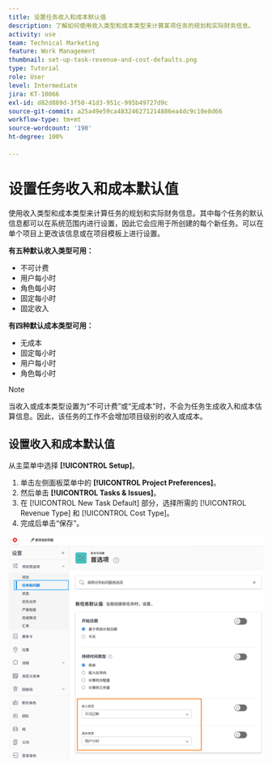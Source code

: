 ```yaml
---
title: 设置任务收入和成本默认值
description: 了解如何使用收入类型和成本类型来计算某项任务的规划和实际财务信息。
activity: use
team: Technical Marketing
feature: Work Management
thumbnail: set-up-task-revenue-and-cost-defaults.png
type: Tutorial
role: User
level: Intermediate
jira: KT-10066
exl-id: d82d889d-3f50-41d3-951c-995b49727d9c
source-git-commit: a25a49e59ca483246271214886ea4dc9c10e8d66
workflow-type: tm+mt
source-wordcount: '190'
ht-degree: 100%

---
```


# 设置任务收入和成本默认值

使用收入类型和成本类型来计算任务的规划和实际财务信息。其中每个任务的默认信息都可以在系统范围内进行设置，因此它会应用于所创建的每个新任务。可以在单个项目上更改该信息或在项目模板上进行设置。

**有五种默认收入类型可用：**

* 不可计费
* 用户每小时
* 角色每小时
* 固定每小时
* 固定收入

**有四种默认成本类型可用：**

* 无成本
* 固定每小时
* 用户每小时
* 角色每小时

>[!NOTE]
>
>当收入或成本类型设置为“不可计费”或“无成本”时，不会为任务生成收入和成本估算信息。因此，该任务的工作不会增加项目级别的收入或成本。

## 设置收入和成本默认值

从主菜单中选择 **[!UICONTROL Setup]**。

1. 单击左侧面板菜单中的 **[!UICONTROL Project Preferences]**。
1. 然后单击 **[!UICONTROL Tasks & Issues]**。
1. 在 [!UICONTROL New Task Default] 部分，选择所需的 [!UICONTROL Revenue Type] 和 [!UICONTROL Cost Type]。
1. 完成后单击“保存”。

![设置收入和成本默认值的图像](assets/setting-up-finances-3.png)
